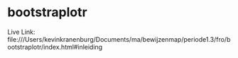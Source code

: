 # bootstraplotr

Live Link: file:///Users/kevinkranenburg/Documents/ma/bewijzenmap/periode1.3/fro/bootstraplotr/index.html#inleiding

